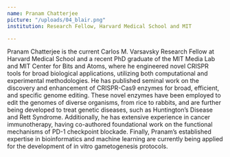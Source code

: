 ```yaml
---
name: Pranam Chatterjee
picture: "/uploads/04_blair.png"
institution: Research Fellow, Harvard Medical School and MIT

---
```


Pranam Chatterjee is the current Carlos M. Varsavsky Research Fellow at Harvard Medical School and a recent PhD graduate of the MIT Media Lab and MIT Center for
Bits and Atoms, where he engineered novel CRISPR tools for broad biological applications, utilizing both computational and experimental methodologies. He has 
published seminal work on the discovery and enhancement of CRISPR-Cas9 enzymes for broad, efficient, and specific genome editing. These novel enzymes have been
employed to edit the genomes of diverse organisms, from rice to rabbits, and are further being developed to treat genetic diseases, such as Huntington’s Disease and
Rett Syndrome. Additionally, he has extensive experience in cancer immunotherapy, having co-authored foundational work on the functional mechanisms of PD-1
checkpoint blockade. Finally, Pranam’s established expertise in bioinformatics and machine learning are currently being applied for the development of in vitro
gametogenesis protocols. 

